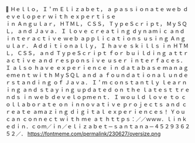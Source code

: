 👋 Ｈｅｌｌｏ， Ｉ＇ｍ Ｅｌｉｚａｂｅｔ， ａ  ｐａｓｓｉｏｎａｔｅ  ｗｅｂ  ｄｅｖｅｌｏｐｅｒ  ｗｉｔｈ  ｅｘｐｅｒｔｉｓｅ  
ｉｎ  Ａｎｇｕｌａｒ，  ＨＴＭＬ，  ＣＳＳ，  ＴｙｐｅＳｃｒｉｐｔ，  ＭｙＳＱＬ，  ａｎｄ  Ｊａｖａ．  Ｉ  ｌｏｖｅ  ｃｒｅａｔｉｎｇ  ｄｙｎａｍｉｃ 
 ａｎｄ  ｉｎｔｅｒａｃｔｉｖｅ  ｗｅｂ  ａｐｐｌｉｃａｔｉｏｎｓ  ｕｓｉｎｇ  Ａｎｇｕｌａｒ．  Ａｄｄｉｔｉｏｎａｌｌｙ，  Ｉ  ｈａｖｅ  ｓｋｉｌｌｓ 
 ｉｎ  ＨＴＭＬ，  ＣＳＳ，  ａｎｄ  ＴｙｐｅＳｃｒｉｐｔ  ｆｏｒ  ｂｕｉｌｄｉｎｇ  ａｔｔｒａｃｔｉｖｅ  ａｎｄ  ｒｅｓｐｏｎｓｉｖｅ  ｕｓｅｒ  ｉｎｔｅｒｆａｃｅｓ．
 Ｉ  ａｌｓｏ  ｈａｖｅ  ｅｘｐｅｒｉｅｎｃｅ  ｉｎ  ｄａｔａｂａｓｅ  ｍａｎａｇｅｍｅｎｔ  ｗｉｔｈ  ＭｙＳＱＬ  ａｎｄ  ａ  ｆｏｕｎｄａｔｉｏｎａｌ
 ｕｎｄｅｒｓｔａｎｄｉｎｇ  ｏｆ  Ｊａｖａ．  Ｉ＇ｍ  ｃｏｎｓｔａｎｔｌｙ  ｌｅａｒｎｉｎｇ  ａｎｄ  ｓｔａｙｉｎｇ  ｕｐｄａｔｅｄ  ｏｎ  ｔｈｅ  ｌａｔｅｓｔ 
 ｔｒｅｎｄｓ  ｉｎ  ｗｅｂ  ｄｅｖｅｌｏｐｍｅｎｔ．  Ｉ  ｗｏｕｌｄ  ｌｏｖｅ  ｔｏ  ｃｏｌｌａｂｏｒａｔｅ  ｏｎ  ｉｎｎｏｖａｔｉｖｅ  ｐｒｏｊｅｃｔｓ  ａｎｄ 
ｃｒｅａｔｅ ａｍａｚｉｎｇ ｄｉｇｉｔａｌ ｅｘｐｅｒｉｅｎｃｅｓ！ Ｙｏｕ ｃａｎ ｃｏｎｎｅｃｔ ｗｉｔｈ ｍｅ ａｔ
 ｈｔｔｐｓ：／／ｗｗｗ．ｌｉｎｋｅｄｉｎ．ｃｏｍ／ｉｎ／ｅｌｉｚａｂｅｔ－ｓａｎｔａｎａ－４５２９３６２５２／．
https://fontmeme.com/permalink/230627/oversize.png

